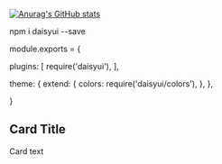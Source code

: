 
[![Anurag's GitHub stats](https://github-readme-stats.vercel.app/api?username=Amortis6)](https://github.com/anuraghazra/github-readme-stats)

npm i daisyui --save

module.exports = {

  plugins: [
    require('daisyui'),
  ],
  
  theme: {
    extend: {
      colors: require('daisyui/colors'),
    },
  },

}


<div class="shadow card">
  <div class="card-body">
    <h2 class="card-title">Card Title</h2> 
    <p>Card text</p>
  </div>
</div> 
